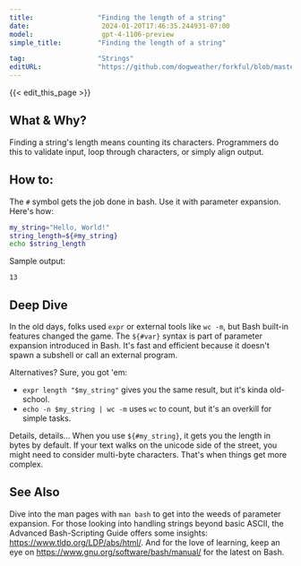 ```yaml
---
title:                "Finding the length of a string"
date:                  2024-01-20T17:46:35.244931-07:00
model:                 gpt-4-1106-preview
simple_title:         "Finding the length of a string"

tag:                  "Strings"
editURL:              "https://github.com/dogweather/forkful/blob/master/content/en/bash/finding-the-length-of-a-string.md"
---
```


{{< edit_this_page >}}

## What & Why?
Finding a string's length means counting its characters. Programmers do this to validate input, loop through characters, or simply align output.

## How to:
The `#` symbol gets the job done in bash. Use it with parameter expansion. Here's how:

```bash
my_string="Hello, World!"
string_length=${#my_string}
echo $string_length
```

Sample output:

```
13
```

## Deep Dive
In the old days, folks used `expr` or external tools like `wc -m`, but Bash built-in features changed the game. The `${#var}` syntax is part of parameter expansion introduced in Bash. It's fast and efficient because it doesn't spawn a subshell or call an external program.

Alternatives? Sure, you got 'em:

- `expr length "$my_string"` gives you the same result, but it's kinda old-school.
- `echo -n $my_string | wc -m` uses `wc` to count, but it's an overkill for simple tasks.

Details, details... When you use `${#my_string}`, it gets you the length in bytes by default. If your text walks on the unicode side of the street, you might need to consider multi-byte characters. That's when things get more complex.

## See Also
Dive into the man pages with `man bash` to get into the weeds of parameter expansion. For those looking into handling strings beyond basic ASCII, the Advanced Bash-Scripting Guide offers some insights: https://www.tldp.org/LDP/abs/html/. And for the love of learning, keep an eye on https://www.gnu.org/software/bash/manual/ for the latest on Bash.
